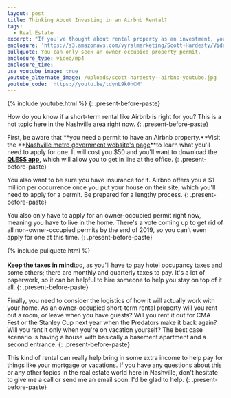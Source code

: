 ```yaml
---
layout: post
title: Thinking About Investing in an Airbnb Rental?
tags:
  - Real Estate
excerpt: "If you've thought about rental property as an investment, you've probably considered using Airbnb. How do you know if these short-term rentals are right for you?"
enclosure: 'https://s3.amazonaws.com/vyralmarketing/Scott+Hardesty/Videos/17/Greater+Nashville+Real+Estate-+Is+Airbnb+Right+for+You%253F.mp4'
pullquote: You can only seek an owner-occupied property permit.
enclosure_type: video/mp4
enclosure_time:
use_youtube_image: true
youtube_alternate_image: /uploads/scott-hardesty--airbnb-youtube.jpg
youtube_code: 'https://youtu.be/tdynL9k0hCM'
---
```



{% include youtube.html %}
{: .present-before-paste}

How do you know if a short-term rental like Airbnb is right for you? This is a hot topic here in the Nashville area right now.
{: .present-before-paste}

First, be aware that **you need a permit to have an Airbnb property.**Visit the **[Nashville metro government website's page](http://www.nashville.gov/Codes-Administration/Construction-and-Permits/Short-Term-Rentals.aspx)**to learn what you'll need to apply for one. It will cost you $50 and you'll want to download the **[QLESS app](https://www.qless.com/L)**, which will allow you to get in line at the office.
{: .present-before-paste}

You also want to be sure you have insurance for it. Airbnb offers you a $1 million per occurrence once you put your house on their site, which you'll need to apply for a permit. Be prepared for a lengthy process.
{: .present-before-paste}

You also only have to apply for an owner-occupied permit right now, meaning you have to live in the home. There's a vote coming up to get rid of all non-owner-occupied permits by the end of 2019, so you can't even apply for one at this time.
{: .present-before-paste}

{% include pullquote.html %}
<br>
<br>**Keep the taxes in mind**too, as you'll have to pay hotel occupancy taxes and some others; there are monthly and quarterly taxes to pay. It's a lot of paperwork, so it can be helpful to hire someone to help you stay on top of it all.
{: .present-before-paste}

Finally, you need to consider the logistics of how it will actually work with your home. As an owner-occupied short-term rental property will you rent out a room, or leave when you have guests? Will you rent it out for CMA Fest or the Stanley Cup next year when the Predators make it back again? Will you rent it only when you're on vacation yourself? The best case scenario is having a house with basically a basement apartment and a second entrance.
{: .present-before-paste}

This kind of rental can really help bring in some extra income to help pay for things like your mortgage or vacations. If you have any questions about this or any other topics in the real estate world here in Nashville, don't hesitate to give me a call or send me an email soon. I'd be glad to help.
{: .present-before-paste}